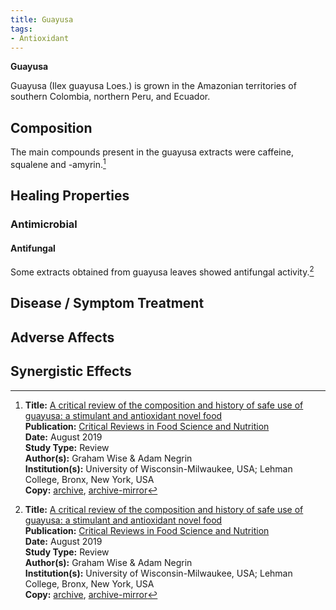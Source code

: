 ```yaml
---
title: Guayusa
tags:
- Antioxidant
---
```

**Guayusa**

Guayusa (Ilex guayusa Loes.) is grown in the Amazonian territories of southern Colombia, northern Peru, and Ecuador.

## Composition

The main compounds present in the guayusa extracts were caffeine, squalene and -amyrin.[^1]

## Healing Properties

### Antimicrobial

#### Antifungal

Some extracts obtained from guayusa leaves showed antifungal activity.[^1]

## Disease / Symptom Treatment

## Adverse Affects

## Synergistic Effects

[^1]: **Title:** [A critical review of the composition and history of safe use of guayusa: a stimulant and antioxidant novel food](https://doi.org/10.1080/10408398.2019.1643286)<br>
**Publication:** [Critical Reviews in Food Science and Nutrition](https://www.tandfonline.com/toc/bfsn20/current)<br>
**Date:** August 2019<br>
**Study Type:** Review<br>
**Author(s):** Graham Wise & Adam Negrin<br>
**Institution(s):** University of Wisconsin-Milwaukee, USA; Lehman College, Bronx, New York, USA<br>
**Copy:** [archive](https://ipfs.io/ipfs/QmacoPYxKRVPBZgqQ5adPMwp1DypLGUwtC4Atf35zcbQmo), [archive-mirror](https://cloudflare-ipfs.com/ipfs/QmacoPYxKRVPBZgqQ5adPMwp1DypLGUwtC4Atf35zcbQmo)

[^2]: **Title:** []()<br>
**Publication:** []()<br>
**Date:** <br>
**Study Type:** Animal Study, Commentary, Human Study: In Vitro - In Vivo - In Silico, Human: Case Report, Meta Analysis, Review<br>
**Author(s):** <br>
**Institutions:** <br>
**Copy:** [archive](https://ipfs.io/ipfs/), [archive-mirror](https://cloudflare-ipfs.com/ipfs/)

[^3]: **Title:** []()<br>
**Publication:** []()<br>
**Date:** <br>
**Study Type:** Animal Study, Commentary, Human Study: In Vitro - In Vivo - In Silico, Human: Case Report, Meta Analysis, Review<br>
**Author(s):** <br>
**Institutions:** <br>
**Copy:** [archive](https://ipfs.io/ipfs/), [archive-mirror](https://cloudflare-ipfs.com/ipfs/)